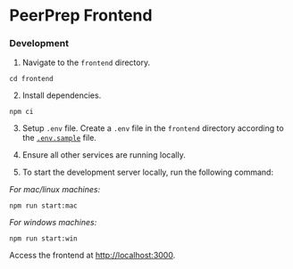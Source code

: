 # PeerPrep Frontend

### Development

1. Navigate to the `frontend` directory.

```shell
cd frontend
```

2. Install dependencies.

```shell
npm ci
```

3. Setup `.env` file.
   Create a `.env` file in the `frontend` directory according to the [`.env.sample`](/frontend/.env.sample) file.

4. Ensure all other services are running locally.

5. To start the development server locally, run the following command:

*For mac/linux machines:*
```shell
npm run start:mac
```
*For windows machines:*
```shell
npm run start:win
```

Access the frontend at [http://localhost:3000]().

